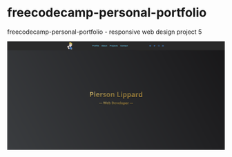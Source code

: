 # freecodecamp-personal-portfolio
freecodecamp-personal-portfolio - responsive web design project 5

![Screenshot](freecodecamp-personal-portfolio.png)
